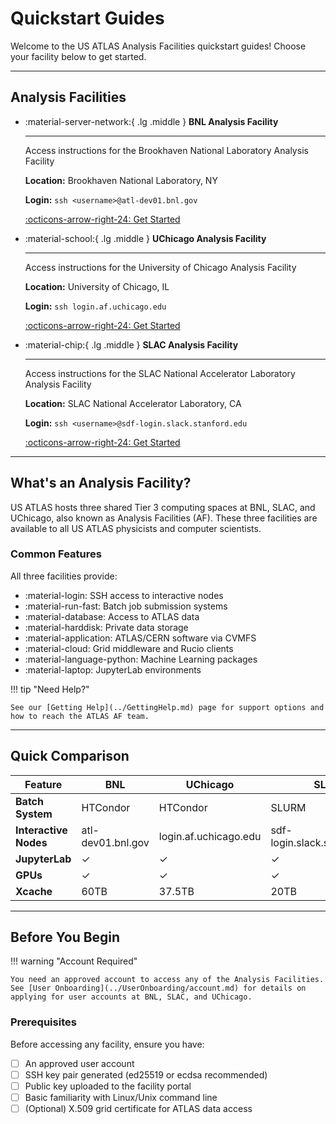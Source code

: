 # Quickstart Guides

Welcome to the US ATLAS Analysis Facilities quickstart guides! Choose your
facility below to get started.

---

## Analysis Facilities

<div class="grid cards" markdown>

- :material-server-network:{ .lg .middle } **BNL Analysis Facility**

  ***

  Access instructions for the Brookhaven National Laboratory Analysis Facility

  **Location:** Brookhaven National Laboratory, NY

  **Login:** `ssh <username>@atl-dev01.bnl.gov`

  [:octicons-arrow-right-24: Get Started](ssh2BNL.md)

- :material-school:{ .lg .middle } **UChicago Analysis Facility**

  ***

  Access instructions for the University of Chicago Analysis Facility

  **Location:** University of Chicago, IL

  **Login:** `ssh login.af.uchicago.edu`

  [:octicons-arrow-right-24: Get Started](UChicago.md)

- :material-chip:{ .lg .middle } **SLAC Analysis Facility**

  ***

  Access instructions for the SLAC National Accelerator Laboratory Analysis
  Facility

  **Location:** SLAC National Accelerator Laboratory, CA

  **Login:** `ssh <username>@sdf-login.slack.stanford.edu`

  [:octicons-arrow-right-24: Get Started](ssh2SLAC.md)

</div>

---

## What's an Analysis Facility?

US ATLAS hosts three shared Tier 3 computing spaces at BNL, SLAC, and UChicago,
also known as Analysis Facilities (AF). These three facilities are available to
all US ATLAS physicists and computer scientists.

### Common Features

All three facilities provide:

- :material-login: SSH access to interactive nodes
- :material-run-fast: Batch job submission systems
- :material-database: Access to ATLAS data
- :material-harddisk: Private data storage
- :material-application: ATLAS/CERN software via CVMFS
- :material-cloud: Grid middleware and Rucio clients
- :material-language-python: Machine Learning packages
- :material-laptop: JupyterLab environments

!!! tip "Need Help?"

    See our [Getting Help](../GettingHelp.md) page for support options and how to reach the ATLAS AF team.

---

## Quick Comparison

| Feature               | BNL               | UChicago              | SLAC                         |
| --------------------- | ----------------- | --------------------- | ---------------------------- |
| **Batch System**      | HTCondor          | HTCondor              | SLURM                        |
| **Interactive Nodes** | atl-dev01.bnl.gov | login.af.uchicago.edu | sdf-login.slack.stanford.edu |
| **JupyterLab**        | ✓                 | ✓                     | ✓                            |
| **GPUs**              | ✓                 | ✓                     | ✓                            |
| **Xcache**            | 60TB              | 37.5TB                | 20TB                         |

---

## Before You Begin

!!! warning "Account Required"

    You need an approved account to access any of the Analysis Facilities. See [User Onboarding](../UserOnboarding/account.md) for details on applying for user accounts at BNL, SLAC, and UChicago.

### Prerequisites

Before accessing any facility, ensure you have:

- [ ] An approved user account
- [ ] SSH key pair generated (ed25519 or ecdsa recommended)
- [ ] Public key uploaded to the facility portal
- [ ] Basic familiarity with Linux/Unix command line
- [ ] (Optional) X.509 grid certificate for ATLAS data access

